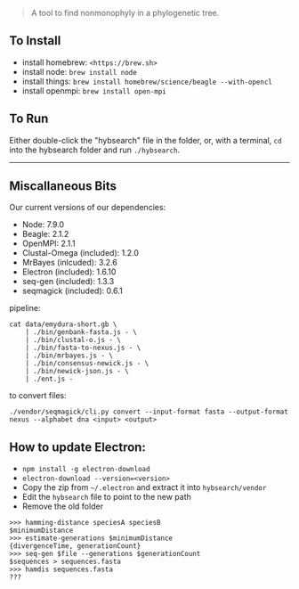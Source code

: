 > A tool to find nonmonophyly in a phylogenetic tree.

## To Install

- install homebrew: `<https://brew.sh>`
- install node: `brew install node`
- install things: `brew install homebrew/science/beagle --with-opencl`
- install openmpi: `brew install open-mpi`

## To Run
Either double-click the "hybsearch" file in the folder, or, with a terminal, `cd` into the hybsearch folder and run `./hybsearch`.

---

## Miscallaneous Bits

Our current versions of our dependencies:

- Node: 7.9.0
- Beagle: 2.1.2
- OpenMPI: 2.1.1
- Clustal-Omega (included): 1.2.0
- MrBayes (inlcuded): 3.2.6
- Electron (included): 1.6.10
- seq-gen (included): 1.3.3
- seqmagick (included): 0.6.1

pipeline:

```shell
cat data/emydura-short.gb \
	| ./bin/genbank-fasta.js - \
	| ./bin/clustal-o.js - \
	| ./bin/fasta-to-nexus.js - \
	| ./bin/mrbayes.js - \
	| ./bin/consensus-newick.js - \
	| ./bin/newick-json.js - \
	| ./ent.js -
```

to convert files:

```shell
./vendor/seqmagick/cli.py convert --input-format fasta --output-format nexus --alphabet dna <input> <output>
```


## How to update Electron:

- `npm install -g electron-download`
- `electron-download --version=<version>`
- Copy the zip from `~/.electron` and extract it into `hybsearch/vendor`
- Edit the `hybsearch` file to point to the new path
- Remove the old folder


```
>>> hamming-distance speciesA speciesB
$minimumDistance
>>> estimate-generations $minimumDistance
{divergenceTime, generationCount}
>>> seq-gen $file --generations $generationCount
$sequences > sequences.fasta
>>> hamdis sequences.fasta
???
```
